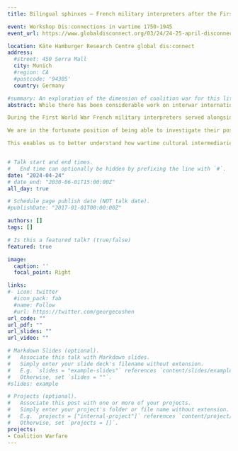 ```yaml
---
title: Bilingual sphinxes – French military interpreters after the First World War

event: Workshop Dis:connections in wartime 1750-1945
event_url: https://www.globaldisconnect.org/03/24/24-25-april-disconnections-in-wartime-1750-1945/

location: Käte Hamburger Research Centre global dis:connect
address:
  #street: 450 Serra Mall
  city: Munich
  #region: CA
  #postcode: '94305'
  country: Germany

#summary: An exploration of the dimension of coalition war for this little-studied conflict.
abstract: While there has been considerable work on interwar internationalist and/or pacifist movements in general and on veterans in those structures in particular, there has not been much work on the specific role of FWW cultural intermediaries in the interwar period.

During the First World War French military interpreters served alongside the British and American troops to both facilitate their logistical experience of warfare and to cover liaison needs between adjacent units. They form a fascinating body of intercultural mediators as they are at once clearly identified with a specific uniform, yet also trained almost exclusively on the job with no prior preparation before the war. While their exact number cannot be determined due to disparities in the conservation of archival sources produced in various military bases, it is safe to say that we are talking about at least 6-8000 individuals.

We are in the fortunate position of being able to investigate their post-war roles through two separate and complementary avenues - on the one hand a small number of public intellectual figures including André Maurois, Victor Huguet, and Paul Mantoux become respected authorities on Britain in general and Anglo-French relations in particular. Their publications give us insight into the public role of the intercultural mediator in the interwar years. On the other hand, two separate veterans’ associations for military interpreters provide comradeship but also practical assistance as linguistic exchanges are sought for the children of military interpreters and a variety of bi- and international events organised.

This enables us to better understand how wartime cultural intermediaries go on to act in the international sphere afterwards, creating continuities in peacetime from their wartime roles.


# Talk start and end times.
#   End time can optionally be hidden by prefixing the line with `#`.
date: "2024-04-24"
# date_end: "2030-06-01T15:00:00Z"
all_day: true

# Schedule page publish date (NOT talk date).
#publishDate: "2017-01-01T00:00:00Z"

authors: []
tags: []

# Is this a featured talk? (true/false)
featured: true

image:
  caption: ''
  focal_point: Right

links:
#- icon: twitter
  #icon_pack: fab
  #name: Follow
  #url: https://twitter.com/georgecushen
url_code: ""
url_pdf: ""
url_slides: ""
url_video: ""

# Markdown Slides (optional).
#   Associate this talk with Markdown slides.
#   Simply enter your slide deck's filename without extension.
#   E.g. `slides = "example-slides"` references `content/slides/example-slides.md`.
#   Otherwise, set `slides = ""`.
#slides: example

# Projects (optional).
#   Associate this post with one or more of your projects.
#   Simply enter your project's folder or file name without extension.
#   E.g. `projects = ["internal-project"]` references `content/project/deep-learning/index.md`.
#   Otherwise, set `projects = []`.
projects:
- Coalition Warfare
---
```



